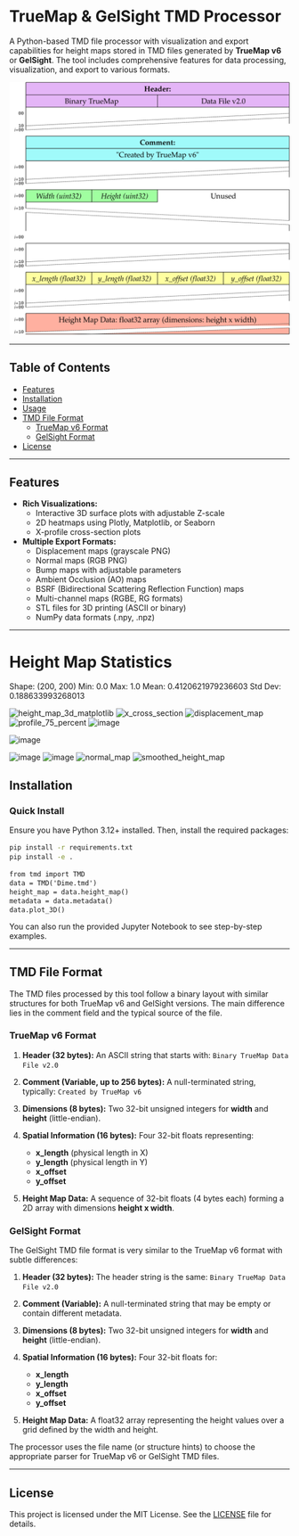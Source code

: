 # TrueMap & GelSight TMD Processor

A Python-based TMD file processor with visualization and export capabilities for height maps stored in TMD files generated by
**TrueMap v6** or **GelSight**. The tool includes comprehensive features for data processing, visualization, and export to various formats.

[![TMD Processor Logo](image.svg)](https://raw.githubusercontent.com/ETSTribology/TrueMapData/refs/heads/main/image.svg)

---

## Table of Contents

- [Features](#features)
- [Installation](#installation)
- [Usage](#usage)
- [TMD File Format](#tmd-file-format)
  - [TrueMap v6 Format](#truemap-v6-format)
  - [GelSight Format](#gelsight-format)
- [License](#license)

---

## Features

- **Rich Visualizations:**
  - Interactive 3D surface plots with adjustable Z-scale
  - 2D heatmaps using Plotly, Matplotlib, or Seaborn
  - X-profile cross-section plots
- **Multiple Export Formats:**
  - Displacement maps (grayscale PNG)
  - Normal maps (RGB PNG)
  - Bump maps with adjustable parameters
  - Ambient Occlusion (AO) maps
  - BSRF (Bidirectional Scattering Reflection Function) maps
  - Multi-channel maps (RGBE, RG formats)
  - STL files for 3D printing (ASCII or binary)
  - NumPy data formats (.npy, .npz)
---

Height Map Statistics
====================
Shape: (200, 200)
Min: 0.0
Max: 1.0
Mean: 0.4120621979236603
Std Dev: 0.188633993268013

![height_map_3d_matplotlib](https://github.com/user-attachments/assets/faa4db7d-62ee-47e9-8883-4b8d4af13eb9)
![x_cross_section](https://github.com/user-attachments/assets/fcf95e3c-5810-4dfd-93f0-06e98297490b)
![displacement_map](https://github.com/user-attachments/assets/0a89659c-5af0-4a53-969b-9a96f04dac0a)
![profile_75_percent](https://github.com/user-attachments/assets/d48e4158-76ba-42fa-8399-7ceb60241925)
![image](https://github.com/user-attachments/assets/885b363a-10da-44b8-a574-bcd4848c2837)

![image](https://github.com/user-attachments/assets/f00dcec9-6a2c-4080-b643-cb42ee5f3193)

![image](https://github.com/user-attachments/assets/2cb7d052-6b63-4435-af7b-04becaf1a594)
![image](https://github.com/user-attachments/assets/f4a4b855-cf83-4971-ad15-f393fb52e03b)
![normal_map](https://github.com/user-attachments/assets/945ad57b-3d63-48fe-a6f1-26dab1d88182)
![smoothed_height_map](https://github.com/user-attachments/assets/c910b8ae-cee5-4740-92db-04a548241c25)


## Installation

### Quick Install

Ensure you have Python 3.12+ installed. Then, install the required packages:

```bash
pip install -r requirements.txt
pip install -e .
```

```
from tmd import TMD
data = TMD('Dime.tmd')
height_map = data.height_map()
metadata = data.metadata()
data.plot_3D()
```

You can also run the provided Jupyter Notebook to see step-by-step examples.

---

## TMD File Format

The TMD files processed by this tool follow a binary layout with similar structures for both TrueMap v6 and GelSight versions. The main difference lies in the comment field and the typical source of the file.

### TrueMap v6 Format

1. **Header (32 bytes):**
   An ASCII string that starts with:
   `Binary TrueMap Data File v2.0`

2. **Comment (Variable, up to 256 bytes):**
   A null-terminated string, typically:
   `Created by TrueMap v6`

3. **Dimensions (8 bytes):**
   Two 32-bit unsigned integers for **width** and **height** (little-endian).

4. **Spatial Information (16 bytes):**
   Four 32-bit floats representing:
   - **x_length** (physical length in X)
   - **y_length** (physical length in Y)
   - **x_offset**
   - **y_offset**

5. **Height Map Data:**
   A sequence of 32-bit floats (4 bytes each) forming a 2D array with dimensions **height x width**.

### GelSight Format

The GelSight TMD file format is very similar to the TrueMap v6 format with subtle differences:

1. **Header (32 bytes):**
   The header string is the same:
   `Binary TrueMap Data File v2.0`

2. **Comment (Variable):**
   A null-terminated string that may be empty or contain different metadata.

3. **Dimensions (8 bytes):**
   Two 32-bit unsigned integers for **width** and **height** (little-endian).

4. **Spatial Information (16 bytes):**
   Four 32-bit floats for:
   - **x_length**
   - **y_length**
   - **x_offset**
   - **y_offset**

5. **Height Map Data:**
   A float32 array representing the height values over a grid defined by the width and height.

The processor uses the file name (or structure hints) to choose the appropriate parser for TrueMap v6 or GelSight TMD files.

---

## License

This project is licensed under the MIT License. See the [LICENSE](LICENSE) file for details.
